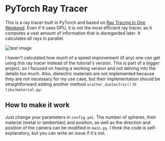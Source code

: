 # PyTorch Ray Tracer

This is a ray tracer built in PyTorch and based on [Ray Tracing in One Weekend](https://raytracing.github.io/books/RayTracingInOneWeekend.html).
Even if it uses GPU, it is not the most efficient ray tracer, as it computes a vast amount of information that is
disregarded later. It calculates all rays in parallel.

![test image](https://github.com/javirk/Pytorch-Ray-Tracer/output/test.png "Test image")

I haven't calculated how much of a speed improvement (if any) one can get using this ray tracer instead of the tutorial's version.
This is part of a bigger project, so I focused on having a working version and not delving into the details too much.
Also, dielectric materials are not implemented because they are not necessary for my use case, but their implementation
should be straightforward adding another method `scatter_dielectric()` in `libs/material.py`.
 
## How to make it work
Just change your parameters in `config.yml`. The number of spheres, their material (metal or lambertian) and position,
as well as the direction and position of the camera can be modified in `main.py`. I think the code is self-explanatory, 
but you can write an issue if it's not.

